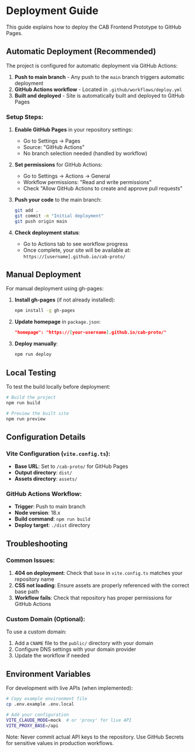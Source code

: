 # Deployment Guide

This guide explains how to deploy the CAB Frontend Prototype to GitHub Pages.

## Automatic Deployment (Recommended)

The project is configured for automatic deployment via GitHub Actions:

1. **Push to main branch** - Any push to the `main` branch triggers automatic deployment
2. **GitHub Actions workflow** - Located in `.github/workflows/deploy.yml`
3. **Built and deployed** - Site is automatically built and deployed to GitHub Pages

### Setup Steps:

1. **Enable GitHub Pages** in your repository settings:
   - Go to Settings → Pages
   - Source: "GitHub Actions"
   - No branch selection needed (handled by workflow)

2. **Set permissions** for GitHub Actions:
   - Go to Settings → Actions → General
   - Workflow permissions: "Read and write permissions"
   - Check "Allow GitHub Actions to create and approve pull requests"

3. **Push your code** to the main branch:
   ```bash
   git add .
   git commit -m "Initial deployment"
   git push origin main
   ```

4. **Check deployment status**:
   - Go to Actions tab to see workflow progress
   - Once complete, your site will be available at: `https://[username].github.io/cab-proto/`

## Manual Deployment

For manual deployment using gh-pages:

1. **Install gh-pages** (if not already installed):
   ```bash
   npm install -g gh-pages
   ```

2. **Update homepage** in `package.json`:
   ```json
   "homepage": "https://[your-username].github.io/cab-proto/"
   ```

3. **Deploy manually**:
   ```bash
   npm run deploy
   ```

## Local Testing

To test the build locally before deployment:

```bash
# Build the project
npm run build

# Preview the built site
npm run preview
```

## Configuration Details

### Vite Configuration (`vite.config.ts`):
- **Base URL**: Set to `/cab-proto/` for GitHub Pages
- **Output directory**: `dist/`
- **Assets directory**: `assets/`

### GitHub Actions Workflow:
- **Trigger**: Push to main branch
- **Node version**: 18.x
- **Build command**: `npm run build`
- **Deploy target**: `./dist` directory

## Troubleshooting

### Common Issues:

1. **404 on deployment**: Check that `base` in `vite.config.ts` matches your repository name
2. **CSS not loading**: Ensure assets are properly referenced with the correct base path
3. **Workflow fails**: Check that repository has proper permissions for GitHub Actions

### Custom Domain (Optional):

To use a custom domain:

1. Add a `CNAME` file to the `public/` directory with your domain
2. Configure DNS settings with your domain provider
3. Update the workflow if needed

## Environment Variables

For development with live APIs (when implemented):

```bash
# Copy example environment file
cp .env.example .env.local

# Add your configuration
VITE_CLAUDE_MODE=mock  # or 'proxy' for live API
VITE_PROXY_BASE=/api
```

Note: Never commit actual API keys to the repository. Use GitHub Secrets for sensitive values in production workflows.
